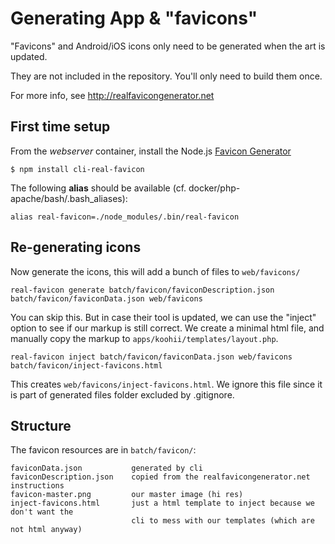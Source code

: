 # Generating App & "favicons"

"Favicons" and Android/iOS icons only need to be generated when the art is updated.

They are not included in the repository. You'll only need to build them once.

For more info, see http://realfavicongenerator.net

## First time setup

From the *webserver* container, install the Node.js [Favicon Generator](https://realfavicongenerator.net/favicon/node_cli)

    $ npm install cli-real-favicon

The following **alias** should be available (cf. docker/php-apache/bash/.bash_aliases):

    alias real-favicon=./node_modules/.bin/real-favicon


## Re-generating icons

Now generate the icons, this will add a bunch of files to `web/favicons/`
```shell
real-favicon generate batch/favicon/faviconDescription.json batch/favicon/faviconData.json web/favicons
```

You can skip this. But in case their tool is updated, we can use the "inject" option to see if our markup is still correct. We create a minimal html file, and manually copy the markup to `apps/koohii/templates/layout.php`.

```shell
real-favicon inject batch/favicon/faviconData.json web/favicons batch/favicon/inject-favicons.html
```

This creates `web/favicons/inject-favicons.html`. We ignore this file since it is part of generated files folder excluded by .gitignore.


## Structure

The favicon resources are in `batch/favicon/`:

    faviconData.json           generated by cli
    faviconDescription.json    copied from the realfavicongenerator.net instructions
    favicon-master.png         our master image (hi res)
    inject-favicons.html       just a html template to inject because we don't want the
                               cli to mess with our templates (which are not html anyway)


